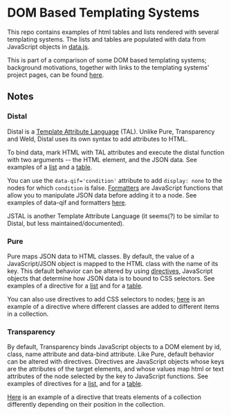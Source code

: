 # DOM Based Templating Systems


This repo contains examples of html tables and lists rendered with several templating systems. The lists and tables are populated with data from JavaScript objects in <a href='data.js'>data.js</a>.

This is part of a comparison of some DOM based templating systems; background motivations, together with links to the templating systems' project pages, can be found <a href='https://www.mediawiki.org/wiki/Parsoid/Round-trip_testing/Templates'>here</a>.

## Notes

### Distal
Distal is a <a href='http://en.wikipedia.org/wiki/Template_Attribute_Language'>Template Attribute Language</a> (TAL). Unlike Pure, Transparency and Weld, Distal uses its own syntax to add attributes to HTML.

To bind data, mark HTML with TAL attributes and execute the distal function with two arguments -- the HTML element, and the JSON data. See examples of a <a href='distal/list.html'>list</a> and a <a href='distal/table.html'>table</a>.

You can use the <code>data-qif='condition'</code> attribute to add <code>display: none</code> to the nodes for which <code>condition</code> is false. <a href='https://code.google.com/p/distal/wiki/Formatters'>Formatters</a> are JavaScript functions that allow you to manipulate JSON data before adding it to a node. See examples of data-qif and formatters <a href='distal/selected-list.html'>here</a>.

JSTAL is another Template Attribute Language (it seems(?) to be similar to Distal, but less maintained/documented).

### Pure
Pure maps JSON data to HTML classes. By default, the value of a JavaScript/JSON object is mapped to the HTML class with the name of its key. This default behavior can be altered by using <a href='http://beebole.com/pure/documentation/what-is-a-directive/'>directives</a>, JavaScript objects that determine how JSON data is to bound to CSS selectors. See examples of a directive for a <a href='pure/list-template.js'>list</a> and for a <a href='pure/table-template.hs'>table</a>. 

You can also use directives to add CSS selectors to nodes; <a href='pure/selected-list-template.js'>here</a> is an example of a directive where different classes are added to different items in a collection.

### Transparency
By default, Transparency binds JavaScript objects to a DOM element by id, class, name attribute and data-bind attribute. Like Pure, default behavior can be altered with directives. Directives are JavaScript objects whose keys are the attributes of the target elements, and whose values map html or text attributes of the node selected by the key to JavaScript functions. See examples of directives for a <a href='transparency/list-template.js'>list</a>, and for a <a href='transparency/template.js'>table</a>. 

<a href='transparency/selected-list.html'>Here</a> is an example of a directive that treats elements of a collection differently depending on their position in the collection.

